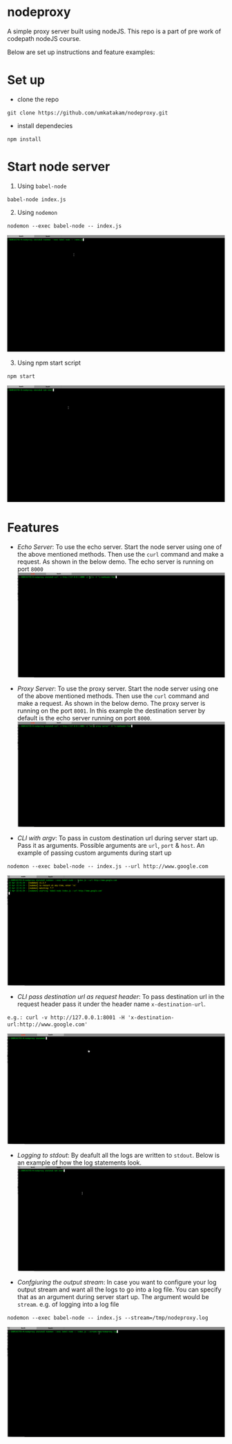 # nodeproxy
A simple proxy server built using nodeJS. This repo is a part of pre work of codepath nodeJS course.

Below are set up instructions and feature examples:

# Set up
- clone the repo 
```
git clone https://github.com/umkatakam/nodeproxy.git
```
- install dependecies 
```
npm install
```

# Start node server

1. Using `babel-node`

```
babel-node index.js
```

2. Using `nodemon`
```
nodemon --exec babel-node -- index.js
```
![alt tag](https://github.com/umkatakam/nodeproxy/blob/master/images/start-server-nodemon.gif)

3. Using npm start script
```
npm start
```
![alt tag](https://github.com/umkatakam/nodeproxy/blob/master/images/start-server-npm-start.gif)

# Features
- _Echo Server_:
To use the echo server. Start the node server using one of the above mentioned methods. Then use the `curl` command and make a request. As shown in the below demo. The echo server is running on port `8000`
![alt tag](https://github.com/umkatakam/nodeproxy/blob/master/images/feature-echo-server.gif)

- _Proxy Server_:
To use the proxy server. Start the node server using one of the above mentioned methods. Then use the `curl` command and make a request. As shown in the below demo. The proxy server is running on the port `8001`. In this example the destination server by default is the echo server running on port `8000`.
![alt tag](https://github.com/umkatakam/nodeproxy/blob/master/images/feature-basic-proxy-server.gif)

- _CLI with argv_:
To pass in custom destination url during server start up. Pass it as arguments. Possible arguments are `url`, `port` & `host`. An example of passing custom arguments during start up

```
nodemon --exec babel-node -- index.js --url http://www.google.com
```
![alt tag](https://github.com/umkatakam/nodeproxy/blob/master/images/feature-cli-argv-url.gif)

- _CLI pass destination url as request header_:
To pass destination url in the request header pass it under the header name `x-destination-url`.
```
e.g.: curl -v http://127.0.0.1:8001 -H 'x-destination-url:http://www.google.com'
```
![alt tag](https://github.com/umkatakam/nodeproxy/blob/master/images/feature-cli-header-url.gif)

- _Logging to stdout_:
By deafult all the logs are written to `stdout`. Below is an example of how the log statements look.
![alt tag](https://github.com/umkatakam/nodeproxy/blob/master/images/feature-logging-stdout.gif)

- _Confgiuring the output stream_:
In case you want to configure your log output stream and want all the logs to go into a log file. You can specify that as an argument during server start up. The argument would be `stream`.
e.g. of logging into a log file
```
nodemon --exec babel-node -- index.js --stream=/tmp/nodeproxy.log
```
![alt tag](https://github.com/umkatakam/nodeproxy/blob/master/images/feature-logging-log-file.gif)
